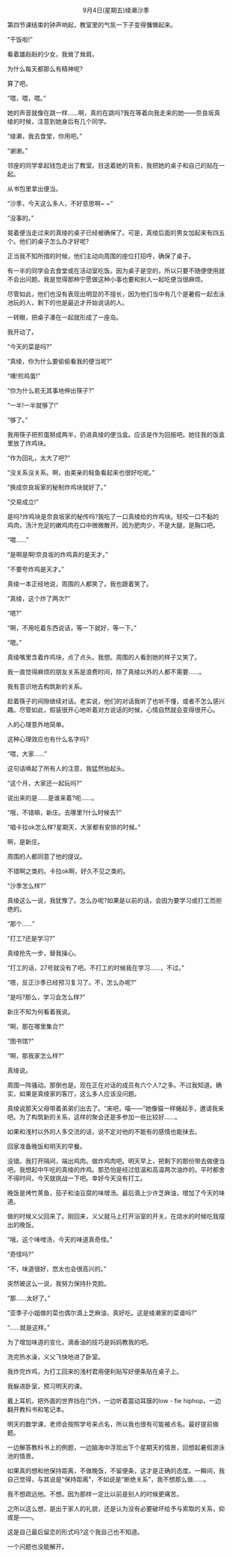<p align="center">9月4日(星期五)绫濑沙季</p>

第四节课结束的钟声响起，教室里的气氛一下子变得慵懒起来。

“干饭啦!”

看着雄赳赳的少女，我耸了耸肩。

为什么每天都那么有精神呢?

算了吧。

“喂，喂，喂。”

她的声音就像在跳一样……啊，真的在跳吗?我在等着向我走来的她——奈良坂真绫的时候，注意到她身后有几个同学。

“绫濑，我去食堂，你用吧。”

“谢谢。”

邻座的同学拿起钱包走出了教室。目送着她的背影，我把她的桌子和自己的贴在一起。

从书包里拿出便当。

“沙季，今天这么多人，不好意思啊~ ~”

“没事的。”

晃着便当走过来的真绫的桌子已经被确保了。可是，真绫后面的男女加起来有四五个。他们的桌子怎么办才好呢?

正当我不知所措的时候，他们主动向周围的座位打招呼，确保了桌子。

有一半的同学会去食堂或在活动室吃饭。因为桌子是空的，所以只要不随便使用就不会出问题。我是觉得那种宁愿做这种小事也要和别人一起吃便当很麻烦。

尽管如此，他们也没有表现出明显的不擅长，因为他们当中有几个是暑假一起去泳池玩的人，剩下的也是最近才开始说话的人。

一转眼，把桌子凑在一起就形成了一座岛。

我开动了。

“今天的菜是吗?”

“真绫，你为什么要偷偷看我的便当呢?”

“噢!煎鸡蛋!”

“你为什么若无其事地伸出筷子?”

“一半!一半就够了!”

“够了。”

我用筷子把煎蛋掰成两半，扔进真绫的便当盒。应该是作为回报吧。她往我的饭盒里放了炸鸡块。

“作为回礼，太大了吧?”

“没关系没关系。啊，由美亲的鲑鱼看起来也很好吃呢。”

“换成奈良坂家的秘制炸鸡块就好了。”

“交易成立!”

是吗?炸鸡块是奈良坂家的秘传吗?我吃了一口真绫给的炸鸡块。轻咬一口不黏的鸡肉，汤汁充足的嫩鸡肉在口中微微散开。因为肥肉少，不是大腿，是胸口吧。

“喂……”

“是啊是啊!奈良坂的炸鸡真的是天才。”

“不要夸炸鸡是天才。”

真绫一本正经地说，周围的人都笑了。我也跟着笑了。

“真绫，这个炸了两次?”

“嗯?”

“啊，不用吃着东西说话，等一下就好，等一下。”

“嗯。”

真绫嘴里含着炸鸡块，点了点头。我想。周围的人看到她的样子又笑了。

我一直觉得麻烦的朋友关系是浪费时间，除了真绫以外的人都不需要……。

我有意识地去构筑新的关系。

趁着筷子的间隙继续对话。老实说，他们的对话我听了也听不懂，或者不怎么感兴趣。尽管如此，假装很开心地听着对方说话的时候，心情自然就会变得很开心。

人的心理意外地简单。

这种心理效应也有什么名字吗?

“喂，大家……”

这句话唤起了所有人的注意，我猛然抬起头。

“这个月，大家还一起玩吗?”

说出来的是……是谁来着?呃……。

“哦，不错嘛，新庄。去哪里?什么时候去?”

“唱卡拉ok怎么样?星期天，大家都有安排的时候。”

啊，是新庄。

周围的人都同意了他的提议。

不错啊之类的。卡拉ok啊，好久不见之类的。

“沙季怎么样?”

真绫这么一说，我犹豫了。怎么办呢?如果是以前的话，会因为要学习或打工而拒绝的。

“那个……”

“打工?还是学习?”

真绫抢先一步，替我操心。

“打工的话，27号就没有了吧。不打工的时候我在学习……，不过。”

“嗯，反正沙季已经预习复习了。不，怎么办呢?”

“是吗?那么，学习会怎么样?”

新庄不知为何看着我说。

“啊，那在哪里集合?”

“图书馆?”

“啊，那我家怎么样?”

真绫说。

周围一阵骚动。那倒也是。现在正在对话的成员有六个人?之多。不过我知道。确实，如果是真绫家的客厅，这么多人应该没问题。

真绫说那天父母带着弟弟们出去了。“来吧，喵——”她像猫一样蜷起手，邀请我来吧。为了构筑新的关系，这样的聚会还是多参加一些比较好……。

如果和浅村以外的人多交流的话，说不定对他的不能有的感情也能抹去。

回家准备晚饭和明天的早餐。

没错。我打开隔间，端出鸡肉。做炸鸡肉吧。明天早上，把剩下的那份带去做便当吧。我想起中午吃的真绫的炸鸡。那恐怕是经过低温和高温两次油炸的。平时都舍不得时间，今天就挑战一下吧。幸好今天没有打工。

晚饭是烤竹荚鱼，茄子和油豆腐的味增汤。最后滴上少许芝麻油，增加了今天的味道。

做的时候义父回来了。刚回来，义父就马上打开浴室的开关。在烧水的时候吃我摆出的晚饭。

“哦，这个味噌汤，今天的味道真奇怪。”

“奇怪吗?”

“不，味道很好，悠太也会很高兴的。”

突然被这么一说，我努力保持扑克脸。

“那……太好了。”

“亚季子小姐做的菜也偶尔滴上芝麻油，真好吃。这是绫濑家的菜谱吗?”

“……就是这样。”

为了增加味道的变化，滴香油的技巧是妈妈教我的吧。

洗完热水澡，义父飞快地进了卧室。

我炸完炸鸡，为打工回来的浅村君用便利贴写好便条贴在桌子上。

我躲进卧室，预习明天的课。

戴上耳机，把外面的世界挡在门外，一边听着震动耳膜的low - fie hiphop，一边翻开教科书和笔记本。

明天的数学课，老师会按照学号来点名，所以我也很有可能被点名。最好提前做题。

一边解答教科书上的例题，一边脑海中浮现出下个星期天的情景，回想起暑假游泳池的情景。

如果真的想和他保持距离，不做晚饭，不留便条，这才是正确的态度。一瞬间，我自己觉得，与其说是“保持距离”，不如说是“断绝关系”，我不想那么做……。

我不想疏远他。不想。因为那样一定比以前是别人的时候更痛苦。

之所以这么想，是出于家人的礼貌，还是认为没有必要破坏给予与索取的关系，抑或是——。

这是自己最后留恋的形式吗?这个我自己也不知道。

一个问题也没能解开。

